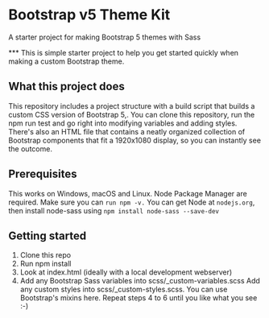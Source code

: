 # Bootstrap v5 Theme Kit
A starter project for making Bootstrap 5 themes with Sass

*** This is simple starter project to help you get started quickly when making a custom Bootstrap theme.


## What this project does

This repository includes a project structure with a build script that builds a custom CSS version of Bootstrap 5,. You can clone this repository, run the npm run test  and go right into modifying variables and adding styles. There's also an HTML file that contains a neatly organized collection of Bootstrap components that fit a 1920x1080 display, so you can instantly see the outcome.

## Prerequisites

This works on Windows, macOS and Linux.
Node Package Manager are required. Make sure you can `run npm -v.`
You can get Node at `nodejs.org`, then install node-sass using `npm install node-sass --save-dev`

## Getting started

1. Clone this repo
2. Run npm install
3. Look at index.html (ideally with a local development webserver)
4. Add any Bootstrap Sass variables into scss/_custom-variables.scss
Add any custom styles into scss/_custom-styles.scss. You can use Bootstrap's mixins here.
Repeat steps 4 to 6 until you like what you see :-)